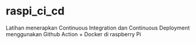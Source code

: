# raspi_ci_cd
Latihan menerapkan Continuous Integration dan Continuous Deployment menggunakan Github Action + Docker di raspberry Pi
